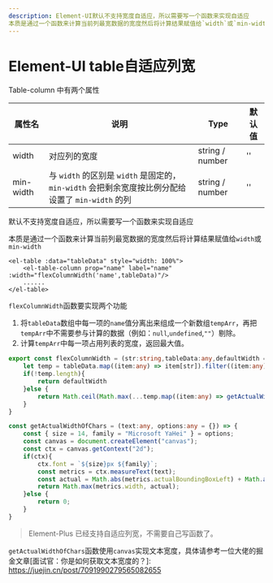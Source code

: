 ```yaml
---
description: Element-UI默认不支持宽度自适应，所以需要写一个函数来实现自适应
本质是通过一个函数来计算当前列最宽数据的宽度然后将计算结果赋值给`width`或`min-width`
---
```

# Element-UI table自适应列宽

Table-column 中有两个属性

| 属性名    | 说明                                                         | Type            | 默认值 |
| --------- | ------------------------------------------------------------ | --------------- | ------ |
| width     | 对应列的宽度                                                 | string / number | ''     |
| min-width | 与 `width` 的区别是 `width` 是固定的，`min-width` 会把剩余宽度按比例分配给设置了 `min-width` 的列 | string / number | ''     |

默认不支持宽度自适应，所以需要写一个函数来实现自适应

本质是通过一个函数来计算当前列最宽数据的宽度然后将计算结果赋值给`width`或`min-width`

```vue
<el-table :data="tableData" style="width: 100%">
    <el-table-column prop="name" label="name" :width="flexColumnWidth('name',tableData)"/>
    ......
</el-table>
```

`flexColumnWidth`函数要实现两个功能

1. 将`tableData`数组中每一项的`name`值分离出来组成一个新数组`tempArr`，再把`tempArr`中不需要参与计算的数据（例如：`null`,`undefined`,`""`）剔除。
2. 计算`tempArr`中每一项占用列表的宽度，返回最大值。

```typescript
export const flexColumnWidth = (str:string,tableData:any,defaultWidth = 200) => {
    let temp = tableData.map((item:any) => item[str]).filter((item:any) => !["",undefined,null,NaN].includes(item))
    if(!temp.length){
        return defaultWidth
    }else {
        return Math.ceil(Math.max(...temp.map((item:any) => getActualWidthOfChars(item)))) + 24
    }
}

const getActualWidthOfChars = (text:any, options:any = {}) => {
    const { size = 14, family = "Microsoft YaHei" } = options;
    const canvas = document.createElement("canvas");
    const ctx = canvas.getContext("2d");
    if(ctx){
        ctx.font = `${size}px ${family}`;
        const metrics = ctx.measureText(text);
        const actual = Math.abs(metrics.actualBoundingBoxLeft) + Math.abs(metrics.actualBoundingBoxRight);
        return Math.max(metrics.width, actual);
    }else {
        return 0;
    }
}
```
> Element-Plus 已经支持自适应列宽，不需要自己写函数了。

`getActualWidthOfChars`函数使用`canvas`实现文本宽度，具体请参考一位大佬的掘金文章[面试官：你是如何获取文本宽度的？]: https://juejin.cn/post/7091990279565082655

